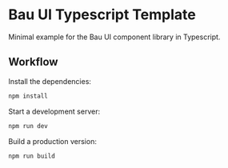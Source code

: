 # Bau UI Typescript Template

Minimal example for the Bau UI component library in Typescript.

## Workflow

Install the dependencies:

```sh
npm install
```

Start a development server:

```sh
npm run dev
```

Build a production version:

```sh
npm run build
```
